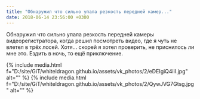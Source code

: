 ```yaml
---
title: "Обнаружил что сильно упала резкость передней камер..."
date: 2018-06-14 23:56:00 +0300
---
```


Обнаружил что сильно упала резкость передней камеры видеорегистратора, когда решил посмотреть видео, где я чуть не влетел в трёх лосей. Хотя... скорей я хотел проверить, не приснилось ли мне это. Ездить в ночь, то ещё приключение.


{% include media.html f="D:/site/GiT/whiteldragon.github.io/assets/vk_photos/2/eDEIgiQ4iiI.jpg" alt="" %}
{% include media.html f="D:/site/GiT/whiteldragon.github.io/assets/vk_photos/2/QywJVG7Gtsg.jpg" alt="" %}
